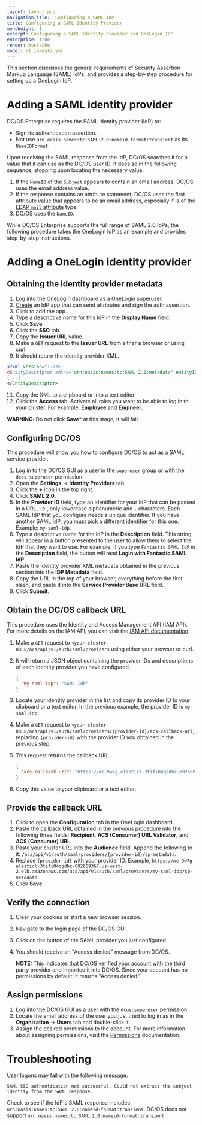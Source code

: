 ```yaml
---
layout: layout.pug
navigationTitle:  Configuring a SAML IdP
title: Configuring a SAML Identity Provider
menuWeight: 1
excerpt: Configuring a SAML Identity Provider and OneLogin IdP
enterprise: true
render: mustache
model: /1.14/data.yml
---
```

<!-- The source repository for this topic is https://github.com/dcos/dcos-docs-site -->

This section discusses the general requirements of Security Assertion Markup Language (SAML) IdPs, and provides a step-by-step procedure for setting up a OneLogin IdP.

# Adding a SAML identity provider

DC/OS Enterprise requires the SAML identity provider (IdP) to:

- Sign its authentication assertion.
- Not use `urn:oasis:names:tc:SAML:2.0:nameid-format:transient` as its `NameIDFormat`.

Upon receiving the SAML response from the IdP, DC/OS searches it for a value that it can use as the DC/OS user ID. It does so in the following sequence, stopping upon locating the necessary value.

1. If the `NameID` of the `Subject` appears to contain an email address, DC/OS uses the email address value.
1. If the response contains an attribute statement, DC/OS uses the first attribute value that appears to be an email address, especially if is of the [LDAP `mail` attribute](https://tools.ietf.org/html/rfc4524#section-5) type.
1. DC/OS uses the `NameID`.

While DC/OS Enterprise supports the full range of SAML 2.0 IdPs, the following procedure takes the OneLogin IdP as an example and provides step-by-step instructions.

# Adding a OneLogin identity provider

## Obtaining the identity provider metadata

1. Log into the OneLogin dashboard as a OneLogin superuser.
2. [Create](https://admin.us.onelogin.com/apps/find) an IdP app that can send attributes and sign the auth assertion.
3. Click to add the app.
4. Type a descriptive name for this IdP in the **Display Name** field.
5. Click **Save**.
7. Click the **SSO** tab.
8. Copy the **Issuer URL** value.
9. Make a `GET` request to the **Issuer URL** from either a browser or using curl.
10. It should return the identity provider XML.

  ```xml
<?xml version="1.0?>
<EntityDescriptor xmlns="urn:oasis:names:tc:SAML:2.0:metadata" entityID="https://app.onelogin.com/saml/metadata/555370">
  [...]
</EntityDescriptor>
  ```

11. Copy the XML to a clipboard or into a text editor.
12. Click the **Access** tab. Activate all roles you want to be able to log in to your cluster. For example: **Employee** and **Engineer**.

  <p class="message--warning"><strong>WARNING: </strong>Do not click <strong>Save</strong>* at this stage; it will fail.</p>

## Configuring DC/OS 

This procedure will show you how to configure DC/OS to act as a SAML service provider. 

1. Log in to the DC/OS GUI as a user in the `superuser` group or with the `dcos:superuser` permission.
1. Open the **Settings** -> **Identity Providers** tab.
1. Click the **+** icon in the top right.
1. Click **SAML 2.0**.
1. In the **Provider ID** field, type an identifier for your IdP that can be passed in a URL, i.e., only lowercase alphanumeric and `-` characters. Each SAML IdP that you configure needs a unique identifier. If you have another SAML IdP, you must pick a different identifier for this one. Example: `my-saml-idp`.
1. Type a descriptive name for the IdP in the **Description** field. This string will appear in a button presented to the user to allow them to select the IdP that they want to use. For example, if you type `Fantastic SAML IdP` in the **Description** field, the button will read **Login with Fantastic SAML IdP**.
1. Paste the identity provider XML metadata obtained in the previous section into the **IDP Metadata** field.
1. Copy the URL in the top of your browser, everything before the first slash, and paste it into the **Service Provider Base URL** field.
1. Click **Submit**.

## Obtain the DC/OS callback URL

This procedure uses the Identity and Access Management API (IAM API). For more details on the IAM API, you can visit the [IAM API documentation](/mesosphere/dcos/1.14/security/ent/iam-api/).


1. Make a `GET` request to `<your-cluster-URL>/acs/api/v1/auth/saml/providers` using either your browser or curl.
2. It will return a JSON object containing the provider IDs and descriptions of each identity provider you have configured.

    ```json
    {
      "my-saml-idp": "SAML IdP"
    }
    ```

3. Locate your identity provider in the list and copy its provider ID to your clipboard or a text editor. In the previous example, the provider ID is `my-saml-idp`.
4. Make a `GET` request to `<your-cluster-URL>/acs/api/v1/auth/saml/providers/{provider-id}/acs-callback-url`, replacing `{provider-id}` with the provider ID you obtained in the previous step.
5. This request returns the callback URL.

    ```json
    {
      "acs-callback-url": "https://me-9w7g-elasticl-3tifi04qqdhz-692669367.us-west-2.elb.amazonaws.com/acs/api/v1/auth/saml/providers/my-saml-idp/acs-callback"
    }
    ```

6. Copy this value to your clipboard or a text editor.

## Provide the callback URL

1. Click to open the **Configuration** tab in the OneLogin dashboard.
2. Paste the callback URL obtained in the previous procedure into the following three fields: **Recipient**, **ACS (Consumer) URL Validator**, and **ACS (Consumer) URL**.
3. Paste your cluster URL into the **Audience** field. Append the following to it: `/acs/api/v1/auth/saml/providers/{provider-id}/sp-metadata`.
4. Replace `{provider-id}` with your provider ID. Example, `https://me-9w7g-elasticl-3tifi04qqdhz-692669367.us-west-2.elb.amazonaws.com/acs/api/v1/auth/saml/providers/my-saml-idp/sp-metadata`.
5. Click **Save**.

## Verify the connection

1. Clear your cookies or start a new browser session.
2. Navigate to the login page of the DC/OS GUI.
3. Click on the button of the SAML provider you just configured.
4. You should receive an "Access denied" message from DC/OS.

   <p class="message--note"><strong>NOTE: </strong>This indicates that DC/OS verified your account with the third party provider and imported it into DC/OS. Since your account has no permissions by default, it returns "Access denied."</p>

## Assign permissions

1. Log into the DC/OS GUI as a user with the `dcos:superuser` permission.
2. Locate the email address of the user you just tried to log in as in the **Organization** -> **Users** tab and double-click it.
3. Assign the desired permissions to the account. For more information about assigning permissions, visit the [Permissions](/mesosphere/dcos/1.14/security/ent/perms-reference/) documentation.


# Troubleshooting

User logons may fail with the following message.

```
SAML SSO authentication not successful. Could not extract the subject identity from the SAML response.
```

Check to see if the IdP's SAML response includes `urn:oasis:names:tc:SAML:2.0:nameid-format:transient`. DC/OS does not support `urn:oasis:names:tc:SAML:2.0:nameid-format:transient`.
